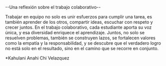 --Una reflexión sobre el trabajo colaborativo--

Trabajar en equipo no solo es unir esfuerzos para cumplir una tarea, es también aprender de los otros, compartir ideas, escuchar con respeto y crecer juntos. En el trabajo colaborativo, cada estudiante aporta su voz única, y esa diversidad enriquece el aprendizaje. Juntos, no solo se resuelven problemas, también se construyen lazos, se fortalecen valores como la empatía y la responsabilidad, y se descubre que el verdadero logro no está solo en el resultado, sino en el camino que se recorre en conjunto.

*Kahulani Anahi Chi Velazquez